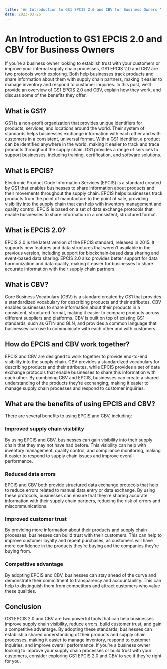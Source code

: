 ```yaml
---
title: 'An Introduction to GS1 EPCIS 2.0 and CBV for Business Owners '
date: 2023-03-26
---
```


# An Introduction to GS1 EPCIS 2.0 and CBV for Business Owners

If you’re a business owner looking to establish trust with your customers or improve your internal supply chain processes, GS1 EPCIS 2.0 and CBV are two protocols worth exploring. Both help businesses track products and share information about them with supply chain partners, making it easier to manage inventory and respond to customer inquiries. In this post, we’ll provide an overview of GS1 EPCIS 2.0 and CBV, explain how they work, and discuss some of the benefits they offer.

## What is GS1?

GS1 is a non-profit organization that provides unique identifiers for products, services, and locations around the world. Their system of standards helps businesses exchange information with each other and with customers in a consistent, universal format. With a GS1 identifier, a product can be identified anywhere in the world, making it easier to track and trace products throughout the supply chain. GS1 provides a range of services to support businesses, including training, certification, and software solutions.

## What is EPCIS?

Electronic Product Code Information Services (EPCIS) is a standard created by GS1 that enables businesses to share information about products and their movements throughout the supply chain. EPCIS helps businesses track products from the point of manufacture to the point of sale, providing visibility into the supply chain that can help with inventory management and quality control. EPCIS is based on a set of data exchange protocols that enable businesses to share information in a consistent, structured format.

## What is EPCIS 2.0?

EPCIS 2.0 is the latest version of the EPCIS standard, released in 2015. It supports new features and data structures that weren’t available in the previous version, including support for blockchain-based data sharing and event-based data sharing. EPCIS 2.0 also provides better support for data harmonization and data quality, making it easier for businesses to share accurate information with their supply chain partners.

## What is CBV?

Core Business Vocabulary (CBV) is a standard created by GS1 that provides a standardized vocabulary for describing products and their attributes. CBV enables businesses to share information about their products in a consistent, structured format, making it easier to compare products across different suppliers and platforms. CBV is built on top of existing GS1 standards, such as GTIN and GLN, and provides a common language that businesses can use to communicate with each other and with customers.

## How do EPCIS and CBV work together?

EPCIS and CBV are designed to work together to provide end-to-end visibility into the supply chain. CBV provides a standardized vocabulary for describing products and their attributes, while EPCIS provides a set of data exchange protocols that enable businesses to share this information with each other. By combining CBV and EPCIS, businesses can create a shared understanding of the products they’re exchanging, making it easier to manage supply chain processes and respond to customer inquiries.

## What are the benefits of using EPCIS and CBV?

There are several benefits to using EPCIS and CBV, including:

### Improved supply chain visibility

By using EPCIS and CBV, businesses can gain visibility into their supply chain that they may not have had before. This visibility can help with inventory management, quality control, and compliance monitoring, making it easier to respond to supply chain issues and improve overall performance.

### Reduced data errors

EPCIS and CBV both provide structured data exchange protocols that help to reduce errors related to manual data entry or data exchange. By using these protocols, businesses can ensure that they’re sharing accurate information with their supply chain partners, reducing the risk of errors and miscommunications.

### Improved customer trust

By providing more information about their products and supply chain processes, businesses can build trust with their customers. This can help to improve customer loyalty and repeat purchases, as customers will have more confidence in the products they’re buying and the companies they’re buying from.

### Competitive advantage

By adopting EPCIS and CBV, businesses can stay ahead of the curve and demonstrate their commitment to transparency and accountability. This can help to distinguish them from competitors and attract customers who value these qualities.

## Conclusion

GS1 EPCIS 2.0 and CBV are two powerful tools that can help businesses improve supply chain visibility, reduce errors, build customer trust, and gain a competitive advantage. By adopting these standards, businesses can establish a shared understanding of their products and supply chain processes, making it easier to manage inventory, respond to customer inquiries, and improve overall performance. If you’re a business owner looking to improve your supply chain processes or build trust with your customers, consider exploring GS1 EPCIS 2.0 and CBV to see if they’re right for you.
